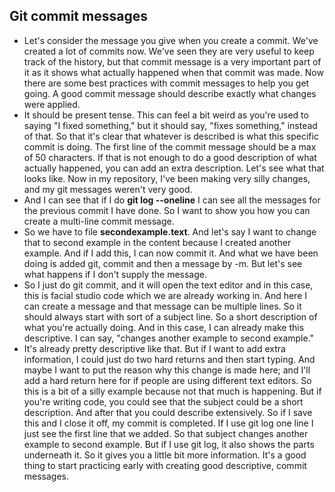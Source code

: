 ## Git commit messages

- Let's consider the message you give when you create a commit. We've created a lot of commits now. We've seen they are very useful to keep track of the history, but that commit message is a very important part of it as it shows what actually happened when that commit was made. Now there are some best practices with commit messages to help you get going. A good commit message should describe exactly what changes were applied.
- It should be present tense. This can feel a bit weird as you're used to saying "I fixed something," but it should say, "fixes something," instead of that. So that it's clear that whatever is described is what this specific commit is doing. The first line of the commit message should be a max of 50 characters. If that is not enough to do a good description of what actually happened, you can add an extra description. Let's see what that looks like. Now in my repository, I've been making very silly changes, and my git messages weren't very good. 
- And I can see that if I do **git log --oneline** I can see all the messages for the previous commit I have done. So I want to show you how you can create a multi-line commit message. 
- So we have to file **secondexample.text**. And let's say I want to change that to second example in the content because I created another example.  And if I add this, I can now commit it. And what we have been doing is added git, commit and then a message by -m. But let's see what happens if I don't supply the message.
- So I just do git commit, and it will open the text editor and in this case, this is facial studio code which we are already working in. And here I can create a message and that message can be multiple lines. So it should always start with sort of a subject line. So a short description of what you're actually doing. And in this case, I can already make this descriptive. I can say, "changes another example to second example." 
- It's already pretty descriptive like that. But if I want to add extra information, I could just do two hard returns and then start typing. And maybe I want to put the reason why this change is made here; and I'll add a hard return here for if people are using different text editors. So this is a bit of a silly example because not that much is happening. But if you're writing code, you could see that the subject could be a short description. And after that you could describe extensively. So if I save this and I close it off, my commit is completed. If I use git log one line I just see the first line that we added. So that subject changes another example to second example. But if I use git log, it also shows the parts underneath it. So it gives you a little bit more information. It's a good thing to start practicing early with creating good descriptive, commit messages.